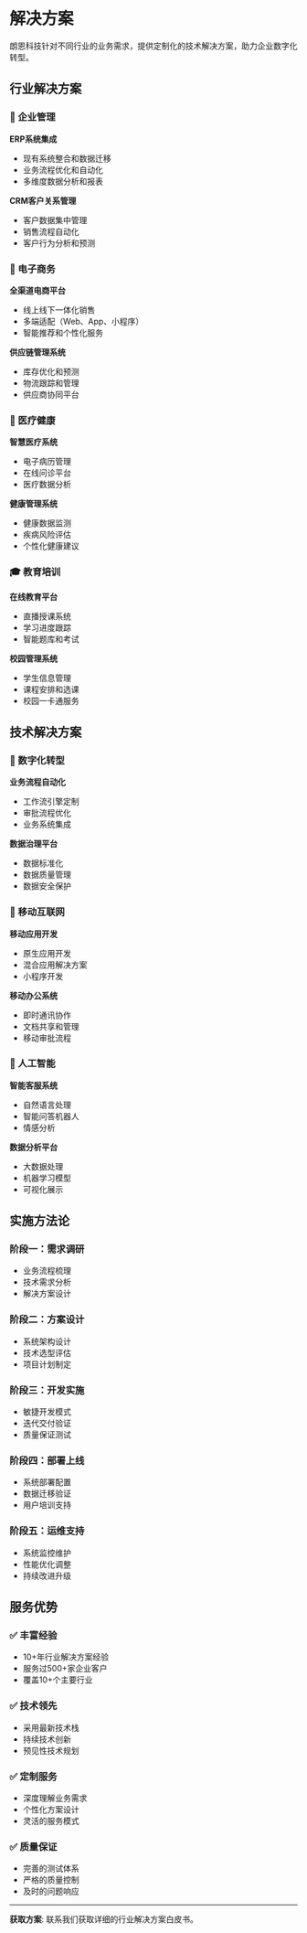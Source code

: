 # 解决方案

朗恩科技针对不同行业的业务需求，提供定制化的技术解决方案，助力企业数字化转型。

## 行业解决方案

### 🏢 企业管理
**ERP系统集成**
- 现有系统整合和数据迁移
- 业务流程优化和自动化
- 多维度数据分析和报表

**CRM客户关系管理**
- 客户数据集中管理
- 销售流程自动化
- 客户行为分析和预测

### 🛒 电子商务
**全渠道电商平台**
- 线上线下一体化销售
- 多端适配（Web、App、小程序）
- 智能推荐和个性化服务

**供应链管理系统**
- 库存优化和预测
- 物流跟踪和管理
- 供应商协同平台

### 🏥 医疗健康
**智慧医疗系统**
- 电子病历管理
- 在线问诊平台
- 医疗数据分析

**健康管理系统**
- 健康数据监测
- 疾病风险评估
- 个性化健康建议

### 🎓 教育培训
**在线教育平台**
- 直播授课系统
- 学习进度跟踪
- 智能题库和考试

**校园管理系统**
- 学生信息管理
- 课程安排和选课
- 校园一卡通服务

## 技术解决方案

### 🔄 数字化转型
**业务流程自动化**
- 工作流引擎定制
- 审批流程优化
- 业务系统集成

**数据治理平台**
- 数据标准化
- 数据质量管理
- 数据安全保护

### 📱 移动互联网
**移动应用开发**
- 原生应用开发
- 混合应用解决方案
- 小程序开发

**移动办公系统**
- 即时通讯协作
- 文档共享和管理
- 移动审批流程

### 🤖 人工智能
**智能客服系统**
- 自然语言处理
- 智能问答机器人
- 情感分析

**数据分析平台**
- 大数据处理
- 机器学习模型
- 可视化展示

## 实施方法论

### 阶段一：需求调研
- 业务流程梳理
- 技术需求分析
- 解决方案设计

### 阶段二：方案设计
- 系统架构设计
- 技术选型评估
- 项目计划制定

### 阶段三：开发实施
- 敏捷开发模式
- 迭代交付验证
- 质量保证测试

### 阶段四：部署上线
- 系统部署配置
- 数据迁移验证
- 用户培训支持

### 阶段五：运维支持
- 系统监控维护
- 性能优化调整
- 持续改进升级

## 服务优势

### ✅ 丰富经验
- 10+年行业解决方案经验
- 服务过500+家企业客户
- 覆盖10+个主要行业

### ✅ 技术领先
- 采用最新技术栈
- 持续技术创新
- 预见性技术规划

### ✅ 定制服务
- 深度理解业务需求
- 个性化方案设计
- 灵活的服务模式

### ✅ 质量保证
- 完善的测试体系
- 严格的质量控制
- 及时的问题响应

---

**获取方案**: 联系我们获取详细的行业解决方案白皮书。